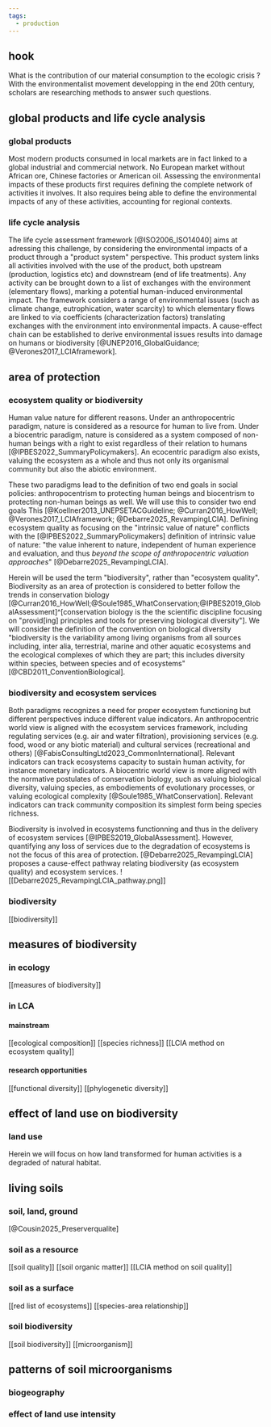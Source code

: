 ```yaml
---
tags:
  - production
---
```

## hook
What is the contribution of our material consumption to the ecologic crisis ? With the environmentalist movement developping in the end 20th century, scholars are researching methods to answer such questions. 
## global products and life cycle analysis
### global products
Most modern products consumed in local markets are in fact linked to a global industrial and commercial network. No European market without African ore, Chinese factories or American oil. Assessing the environmental impacts of these products first requires defining the complete network of activities it involves. It also requires being able to define the environmental impacts of any of these activities, accounting for regional contexts. 
### life cycle analysis
The life cycle assessment framework [@ISO2006_ISO14040] aims at adressing this challenge, by considering the environmental impacts of a product through a "product system" perspective. This product system links all activities involved with the use of the product, both upstream (production, logistics etc) and downstream (end of life treatments). Any activity can be brought down to a list of exchanges with the environment (elementary flows), marking a potential human-induced environmental impact. The framework considers a range of environmental issues (such as climate change, eutrophication, water scarcity) to which elementary flows are linked to via coefficients (characterization factors) translating exchanges with the environment into environmental impacts. A cause-effect chain can be established to derive environmental issues results into damage on humans or biodiversity [@UNEP2016_GlobalGuidance; @Verones2017_LCIAframework].
## area of protection
### ecosystem quality or biodiversity
Human value nature for different reasons. Under an anthropocentric paradigm, nature is considered as a resource for human to live from. Under a biocentric paradigm, nature is considered as a system composed of non-human beings with a right to exist regardless of their relation to humans [@IPBES2022_SummaryPolicymakers]. An ecocentric paradigm also exists, valuing the ecosystem as a whole and thus not only its organismal community but also the abiotic environment.

These two paradigms lead to the definition of two end goals in social policies: anthropocentrism to protecting human beings and biocentrism to protecting non-human beings as well. We will use this to consider two end goals This [@Koellner2013_UNEPSETACGuideline; @Curran2016_HowWell; @Verones2017_LCIAframework; @Debarre2025_RevampingLCIA]. Defining ecosystem quality as focusing on the "intrinsic value of nature" conflicts with the [@IPBES2022_SummaryPolicymakers] definition of intrinsic value of nature: "the value inherent to nature, independent of human experience and evaluation, and thus *beyond the scope of anthropocentric valuation approaches*" [@Debarre2025_RevampingLCIA]. 

Herein will be used the term "biodiversity", rather than "ecosystem quality". Biodiversity as an area of protection is considered to better follow the trends in conservation biology [@Curran2016_HowWell;@Soule1985_WhatConservation;@IPBES2019_GlobalAssessment]^[conservation biology is the the scientific discipline focusing on "provid\[ing\] principles and tools for preserving biological diversity"]. We will consider the definition of the convention on biological diversity "biodiversity is the variability among living organisms from all sources including, inter alia, terrestrial, marine and other aquatic ecosystems and the ecological complexes of which they are part; this includes diversity within species, between species and of ecosystems" [@CBD2011_ConventionBiological].
### biodiversity and ecosystem services
Both paradigms recognizes a need for proper ecosystem functioning but different perspectives induce different value indicators. An anthropocentric world view is aligned with the ecosystem services framework, including regulating services (e.g. air and water filtration), provisioning services (e.g. food, wood or any biotic material) and cultural services (recreational and others) [@FabisConsultingLtd2023_CommonInternational]. Relevant indicators can track ecosystems capacity to sustain human activity, for instance monetary indicators. A biocentric world view is more aligned with the normative postulates of conservation biology, such as valuing biological diversity, valuing species, as embodiements of evolutionary processes, or valuing ecological complexity [@Soule1985_WhatConservation]. Relevant indicators can track community composition its simplest form being species richness.

Biodiversity is involved in ecosystems functionning and thus in the delivery of ecosystem services [@IPBES2019_GlobalAssessment]. However, quantifying any loss of services due to the degradation of ecosystems is not the focus of this area of protection. [@Debarre2025_RevampingLCIA] proposes a cause-effect pathway relating biodiversity (as ecosystem quality) and ecosystem services.
![[Debarre2025_RevampingLCIA_pathway.png]]
### biodiversity
[[biodiversity]]

## measures of biodiversity
### in ecology
[[measures of biodiversity]]
### in LCA
#### mainstream
[[ecological composition]]
[[species richness]]
[[LCIA method on ecosystem quality]]
#### research opportunities
[[functional diversity]]
[[phylogenetic diversity]]
## effect of land use on biodiversity
### land use
Herein we will focus on how land transformed for human activities is a degraded of natural habitat.
## living soils
### soil, land, ground
[@Cousin2025_Preserverqualite]
### soil as a resource
[[soil quality]]
[[soil organic matter]]
[[LCIA method on soil quality]]
### soil as a surface
[[red list of ecosystems]]
[[species-area relationship]]
### soil biodiversity
[[soil biodiversity]]
[[microorganism]]
## patterns of soil microorganisms
### biogeography
### effect of land use intensity
